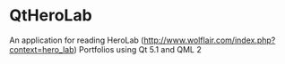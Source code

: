 QtHeroLab
=========

An application for reading HeroLab (http://www.wolflair.com/index.php?context=hero_lab) Portfolios using Qt 5.1 and QML 2
